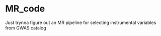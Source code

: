 # MR_code
Just trynna figure out an MR pipeline for selecting instrumental variables from GWAS catalog
